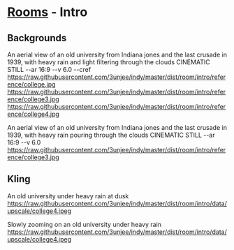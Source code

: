 # [Rooms](../room.md) - Intro

## Backgrounds

An aerial view of an old university from Indiana jones and the last crusade in 1939, with heavy rain and light filtering through the clouds CINEMATIC STILL --ar 16:9 --v 6.0 --cref https://raw.githubusercontent.com/3unjee/indy/master/dist/room/intro/reference/college.jpg  https://raw.githubusercontent.com/3unjee/indy/master/dist/room/intro/reference/college3.jpg https://raw.githubusercontent.com/3unjee/indy/master/dist/room/intro/reference/college4.jpg

An aerial view of an old university from Indiana jones and the last crusade in 1939, with heavy rain pouring through the clouds CINEMATIC STILL --ar 16:9 --v 6.0 https://raw.githubusercontent.com/3unjee/indy/master/dist/room/intro/reference/college3.jpg

## Kling

An old university under heavy rain at dusk
https://raw.githubusercontent.com/3unjee/indy/master/dist/room/intro/data/upscale/college4.jpeg

Slowly zooming on an old university under heavy rain
https://raw.githubusercontent.com/3unjee/indy/master/dist/room/intro/data/upscale/college4.jpeg
